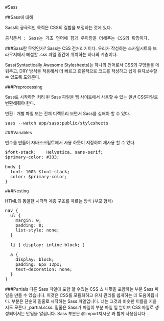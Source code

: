 #Sass

##Sass에 대해

Sass의 궁극적인 목적은 CSS의 결함을 보정하는 것에 있다.

<pre>
공식문서 : Sass는 기초 언어에 힘과 우아함을 더해주는 CSS의 확장이다.
</pre>

###Sass란 무엇인가?
Sass는 CSS 전처리기이다.
우리가 작성하는 스카일시트와 브라우저에서 해설할 .css 파일 중간에 위치하는 하나의 계층이다.

Sass(Syntactically Awesome Stylesheets)는 하나의 언어로서 CSS의 구멍들을 메워주고, DRY 방식을 적용해서 더 빠르고 효율적으로 코드를 작성하고 쉽게 유지보수할 수 있도록 도와준다.

###Preprocessing

Sass로 시작하면 처리 된 Sass 파일을 웹 사이트에서 사용할 수 있는 일반 CSS파일로 변환해줘야 한다.

변환 : 개별 파일 또는 전체 디렉토리 보면서 Sass를 실해아 할 수 있다.

<pre>
sass --watch app/sass:public/stylesheets
</pre>

###Variables

변수를 만들어 자바스크립트에서 사용 하듯이 지정하여 재사용 할 수 있다.

<pre>
$font-stack:    Helvetica, sans-serif;
$primary-color: #333;

body {
  font: 100% $font-stack;
  color: $primary-color;
}
</pre>

###Nesting

HTML의 동일한 시각적 계층 구조를 따르는 방식 (부모 형제)

<pre>
nav {
  ul {
    margin: 0;
    padding: 0;
    list-style: none;
  }

  li { display: inline-block; }

  a {
    display: block;
    padding: 6px 12px;
    text-decoration: none;
  }
}
</pre>

###Partials
다른 Sass 파일에 포함 할 수있는 CSS 스 니펫을 포함하는 부분 Sass 파일을 만들 수 있습니다. 이것은 CSS를 모듈화하고 유지 관리를 쉽게하는 데 도움이됩니다. 부분은 단순히 밑줄로 시작하는 Sass 파일입니다. 너는 그것과 비슷한 이름을 지을지도 모른다 _partial.scss. 밑줄은 Sass가 파일이 부분 파일 일 뿐이며 CSS 파일로 생성되어서는 안됨을 알립니다. Sass 부분은 @import지시문 과 함께 사용됩니다 .
